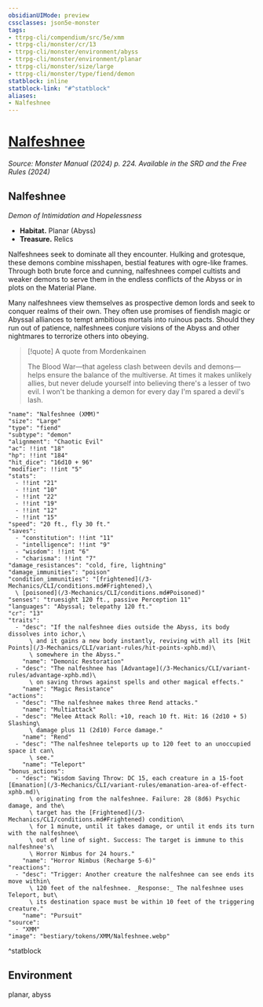 ```yaml
---
obsidianUIMode: preview
cssclasses: json5e-monster
tags:
- ttrpg-cli/compendium/src/5e/xmm
- ttrpg-cli/monster/cr/13
- ttrpg-cli/monster/environment/abyss
- ttrpg-cli/monster/environment/planar
- ttrpg-cli/monster/size/large
- ttrpg-cli/monster/type/fiend/demon
statblock: inline
statblock-link: "#^statblock"
aliases:
- Nalfeshnee
---
```

# [Nalfeshnee](3-Mechanics\CLI\bestiary\fiend/nalfeshnee-xmm.md)
*Source: Monster Manual (2024) p. 224. Available in the <span title='Systems Reference Document (5.2)'>SRD</span> and the Free Rules (2024)*  

## Nalfeshnee

*Demon of Intimidation and Hopelessness*

- **Habitat.** Planar (Abyss)  
- **Treasure.** Relics  

Nalfeshnees seek to dominate all they encounter. Hulking and grotesque, these demons combine misshapen, bestial features with ogre-like frames. Through both brute force and cunning, nalfeshnees compel cultists and weaker demons to serve them in the endless conflicts of the Abyss or in plots on the Material Plane.

Many nalfeshnees view themselves as prospective demon lords and seek to conquer realms of their own. They often use promises of fiendish magic or Abyssal alliances to tempt ambitious mortals into ruinous pacts. Should they run out of patience, nalfeshnees conjure visions of the Abyss and other nightmares to terrorize others into obeying.

> [!quote] A quote from Mordenkainen  
> 
> The Blood War—that ageless clash between devils and demons—helps ensure the balance of the multiverse. At times it makes unlikely allies, but never delude yourself into believing there's a lesser of two evil. I won't be thanking a demon for every day I'm spared a devil's lash.


```statblock
"name": "Nalfeshnee (XMM)"
"size": "Large"
"type": "fiend"
"subtype": "demon"
"alignment": "Chaotic Evil"
"ac": !!int "18"
"hp": !!int "184"
"hit_dice": "16d10 + 96"
"modifier": !!int "5"
"stats":
  - !!int "21"
  - !!int "10"
  - !!int "22"
  - !!int "19"
  - !!int "12"
  - !!int "15"
"speed": "20 ft., fly 30 ft."
"saves":
  - "constitution": !!int "11"
  - "intelligence": !!int "9"
  - "wisdom": !!int "6"
  - "charisma": !!int "7"
"damage_resistances": "cold, fire, lightning"
"damage_immunities": "poison"
"condition_immunities": "[frightened](/3-Mechanics/CLI/conditions.md#Frightened),\
  \ [poisoned](/3-Mechanics/CLI/conditions.md#Poisoned)"
"senses": "truesight 120 ft., passive Perception 11"
"languages": "Abyssal; telepathy 120 ft."
"cr": "13"
"traits":
  - "desc": "If the nalfeshnee dies outside the Abyss, its body dissolves into ichor,\
      \ and it gains a new body instantly, reviving with all its [Hit Points](/3-Mechanics/CLI/variant-rules/hit-points-xphb.md)\
      \ somewhere in the Abyss."
    "name": "Demonic Restoration"
  - "desc": "The nalfeshnee has [Advantage](/3-Mechanics/CLI/variant-rules/advantage-xphb.md)\
      \ on saving throws against spells and other magical effects."
    "name": "Magic Resistance"
"actions":
  - "desc": "The nalfeshnee makes three Rend attacks."
    "name": "Multiattack"
  - "desc": "Melee Attack Roll: +10, reach 10 ft. Hit: 16 (2d10 + 5) Slashing\
      \ damage plus 11 (2d10) Force damage."
    "name": "Rend"
  - "desc": "The nalfeshnee teleports up to 120 feet to an unoccupied space it can\
      \ see."
    "name": "Teleport"
"bonus_actions":
  - "desc": "Wisdom Saving Throw: DC 15, each creature in a 15-foot [Emanation](/3-Mechanics/CLI/variant-rules/emanation-area-of-effect-xphb.md)\
      \ originating from the nalfeshnee. Failure: 28 (8d6) Psychic damage, and the\
      \ target has the [Frightened](/3-Mechanics/CLI/conditions.md#Frightened) condition\
      \ for 1 minute, until it takes damage, or until it ends its turn with the nalfeshnee\
      \ out of line of sight. Success: The target is immune to this nalfeshnee's\
      \ Horror Nimbus for 24 hours."
    "name": "Horror Nimbus (Recharge 5-6)"
"reactions":
  - "desc": "Trigger: Another creature the nalfeshnee can see ends its move within\
      \ 120 feet of the nalfeshnee. _Response:_ The nalfeshnee uses Teleport, but\
      \ its destination space must be within 10 feet of the triggering creature."
    "name": "Pursuit"
"source":
  - "XMM"
"image": "bestiary/tokens/XMM/Nalfeshnee.webp"
```
^statblock

## Environment

planar, abyss